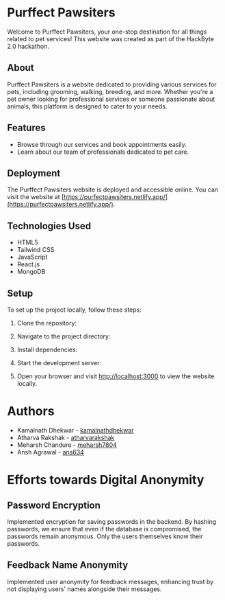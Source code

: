 # Purffect Pawsiters

Welcome to Purffect Pawsiters, your one-stop destination for all things related to pet services! This website was created as part of the HackByte 2.0 hackathon.

## About

Purffect Pawsiters is a website dedicated to providing various services for pets, including grooming, walking, breeding, and more. Whether you're a pet owner looking for professional services or someone passionate about animals, this platform is designed to cater to your needs.

## Features

- Browse through our services and book appointments easily.
- Learn about our team of professionals dedicated to pet care.

## Deployment

The Purffect Pawsiters website is deployed and accessible online. You can visit the website at [https://purfectpawsiters.netlify.app/](https://purfectpawsiters.netlify.app/).

## Technologies Used

- HTML5
- Tailwind CSS
- JavaScript
- React.js
- MongoDB 

## Setup

To set up the project locally, follow these steps:

1. Clone the repository:
   
2. Navigate to the project directory:
   
3. Install dependencies:

4. Start the development server:
   
6. Open your browser and visit [http://localhost:3000](http://localhost:3000) to view the website locally.

   
# Authors

- Kamalnath Dhekwar - [kamalnathdhekwar](https://github.com/kamalnathdhekwar)
- Atharva Rakshak - [atharvarakshak](https://github.com/atharvarakshak)
- Meharsh Chandure - [meharsh7804]()
- Ansh Agrawal - [ans634]()

# Efforts towards Digital Anonymity

## Password Encryption

Implemented encryption for saving passwords in the backend. By hashing passwords, we ensure that even if the database is compromised, the passwords remain anonymous. Only the users themselves know their passwords.

## Feedback Name Anonymity

Implemented user anonymity for feedback messages, enhancing trust by not displaying users' names alongside their messages.





